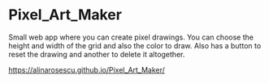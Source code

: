 # Pixel_Art_Maker


Small web app where you can create pixel drawings. 
You can choose the height and width of the grid and also the color to draw.
Also has a button to reset the drawing and another to delete it altogether.

https://alinarosescu.github.io/Pixel_Art_Maker/
